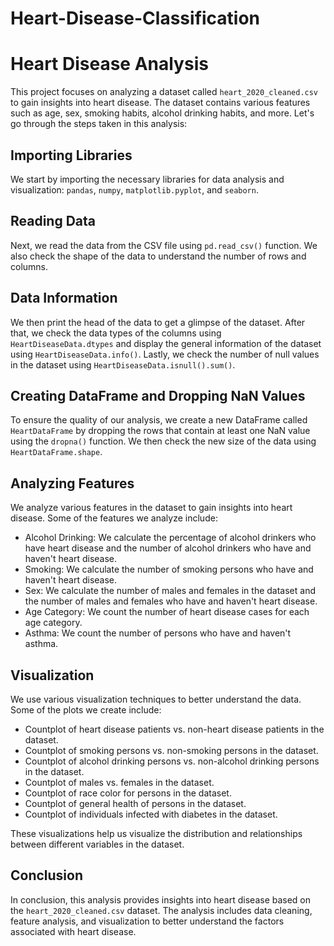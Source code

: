 # Heart-Disease-Classification
# Heart Disease Analysis

This project focuses on analyzing a dataset called `heart_2020_cleaned.csv` to gain insights into heart disease. The dataset contains various features such as age, sex, smoking habits, alcohol drinking habits, and more. Let's go through the steps taken in this analysis:

## Importing Libraries

We start by importing the necessary libraries for data analysis and visualization: `pandas`, `numpy`, `matplotlib.pyplot`, and `seaborn`.

## Reading Data

Next, we read the data from the CSV file using `pd.read_csv()` function. We also check the shape of the data to understand the number of rows and columns.

## Data Information

We then print the head of the data to get a glimpse of the dataset. After that, we check the data types of the columns using `HeartDiseaseData.dtypes` and display the general information of the dataset using `HeartDiseaseData.info()`. Lastly, we check the number of null values in the dataset using `HeartDiseaseData.isnull().sum()`.

## Creating DataFrame and Dropping NaN Values

To ensure the quality of our analysis, we create a new DataFrame called `HeartDataFrame` by dropping the rows that contain at least one NaN value using the `dropna()` function. We then check the new size of the data using `HeartDataFrame.shape`.

## Analyzing Features

We analyze various features in the dataset to gain insights into heart disease. Some of the features we analyze include:

- Alcohol Drinking: We calculate the percentage of alcohol drinkers who have heart disease and the number of alcohol drinkers who have and haven't heart disease.
- Smoking: We calculate the number of smoking persons who have and haven't heart disease.
- Sex: We calculate the number of males and females in the dataset and the number of males and females who have and haven't heart disease.
- Age Category: We count the number of heart disease cases for each age category.
- Asthma: We count the number of persons who have and haven't asthma.

## Visualization

We use various visualization techniques to better understand the data. Some of the plots we create include:

- Countplot of heart disease patients vs. non-heart disease patients in the dataset.
- Countplot of smoking persons vs. non-smoking persons in the dataset.
- Countplot of alcohol drinking persons vs. non-alcohol drinking persons in the dataset.
- Countplot of males vs. females in the dataset.
- Countplot of race color for persons in the dataset.
- Countplot of general health of persons in the dataset.
- Countplot of individuals infected with diabetes in the dataset.

These visualizations help us visualize the distribution and relationships between different variables in the dataset.

## Conclusion

In conclusion, this analysis provides insights into heart disease based on the `heart_2020_cleaned.csv` dataset. The analysis includes data cleaning, feature analysis, and visualization to better understand the factors associated with heart disease.
